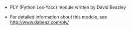 - PLY (Python Lex-Yacc) module written by David Beazley

- For detailed information about this module, see http://www.dabeaz.com/ply/
